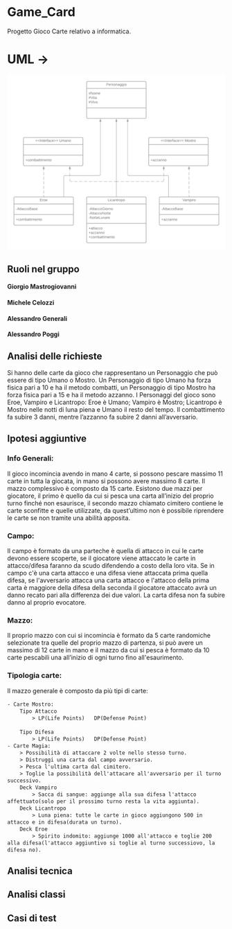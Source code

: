 # Game_Card
Progetto Gioco Carte relativo a informatica.

# UML ->
![alt text](https://github.com/TheGioMastro/Game_Card/blob/main/UML%20Gioco%20Carte%20-%20Page%201%20(1).png?raw=true)

## Ruoli nel gruppo
#### Giorgio Mastrogiovanni
#### Michele Celozzi
#### Alessandro Generali
#### Alessandro Poggi

## Analisi delle richieste
Si hanno delle carte da gioco che rappresentano un Personaggio che può essere di tipo Umano o Mostro.
Un Personaggio di tipo Umano ha forza fisica pari a 10 e ha il metodo combatti, un Personaggio di tipo Mostro ha forza fisica pari a 15 e ha il metodo azzanno.
I Personaggi del gioco sono Eroe, Vampiro e Licantropo:
Eroe è Umano;
Vampiro è Mostro;
Licantropo è Mostro nelle notti di luna piena e Umano il resto del tempo.
Il combattimento fa subire 3 danni, mentre l’azzanno fa subire 2 danni all’avversario.

## Ipotesi aggiuntive
### Info Generali:
Il gioco incomincia avendo in mano 4 carte, si possono pescare massimo 11 carte in tutta la giocata, in mano si possono avere massimo 8 carte.
Il mazzo complessivo è composto da 15 carte.
Esistono due mazzi per giocatore, il primo è quello da cui si pesca una carta all’inizio del proprio turno finché non esaurisce, il secondo mazzo chiamato cimitero contiene le carte sconfitte e quelle utilizzate, da quest’ultimo non è possibile riprendere le carte se non tramite una abilità apposita.

### Campo:
Il campo è formato da una parteche è quella di attacco in cui le carte devono essere scoperte, se il giocatore viene attaccato le carte in attacco/difesa faranno da scudo difendendo a costo della loro vita.
Se in campo c'è una carta attacco e una difesa viene attaccata prima quella difesa, se l'avversario attacca una carta attacco e l'attacco della prima carta è maggiore della difesa della seconda il giocatore attaccato avrà un danno recato pari alla differenza dei due valori. La carta difesa non fa subire danno al proprio evocatore.

### Mazzo:
Il proprio mazzo con cui si incomincia è formato da 5 carte randomiche selezionate tra quelle del proprio mazzo di partenza, si può avere un massimo di 12 carte in mano e il mazzo da cui si pesca è formato da 10 carte pescabili una all’inizio di ogni turno fino all'esaurimento.

### Tipologia carte:
Il mazzo generale è composto da più tipi di carte:

	- Carte Mostro:
		Tipo Attacco
			> LP(Life Points)	DP(Defense Point)
			  
		Tipo Difesa
			> LP(Life Points)	DP(Defense Point)
	- Carte Magia:
		> Possibilità di attaccare 2 volte nello stesso turno.
		> Distruggi una carta dal campo avversario.
		> Pesca l'ultima carta dal cimitero.
		> Toglie la possibilità dell'attacare all'avversario per il turno successivo.
		Deck Vampiro
			> Sacca di sangue: aggiunge alla sua difesa l'attacco affettuato(solo per il prossimo turno resta la vita aggiunta).
		Deck Licantropo
			> Luna piena: tutte le carte in gioco aggiungono 500 in attacco e in difesa(durata un turno).
		Deck Eroe
			> Spirito indomito: aggiunge 1000 all'attacco e toglie 200 alla difesa(l'attacco aggiuntivo si toglie al turno successiovo, la difesa no).
## Analisi tecnica
## Analisi classi
## Casi di test
